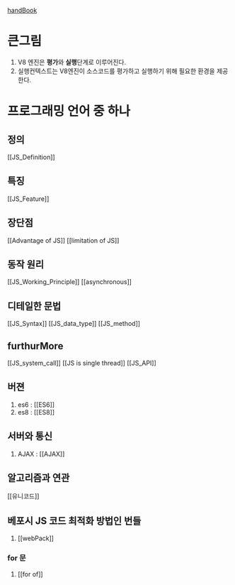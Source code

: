 [handBook](https://www.frontendinterviewhandbook.com/kr/javascript-questions#single-page-app%EC%9D%B4-%EB%AC%B4%EC%97%87%EC%9D%B8%EC%A7%80-%EC%84%A4%EB%AA%85%ED%95%98%EA%B3%A0-seo-friendly%ED%95%98%EA%B2%8C-%EB%A7%8C%EB%93%9C%EB%8A%94-%EB%B0%A9%EB%B2%95%EC%9D%84-%EC%84%A4%EB%AA%85%ED%95%98%EC%84%B8%EC%9A%94)

# 큰그림
1. V8 엔진은 **평가**와 **실행**단계로 이루어진다.
2. 실행컨텍스트는 V8엔진이 소스코드를 평가하고 실행하기 위해 필요한 환경을 제공한다.

# 프로그래밍 언어 중 하나

## 정의
[[JS_Definition]] 

## 특징
[[JS_Feature]]

## 장단점
[[Advantage of JS]]
[[limitation of JS]]

## 동작 원리
[[JS_Working_Principle]]
[[asynchronous]]

## 디테일한 문법
[[JS_Syntax]]
[[JS_data_type]]
[[JS_method]]

## furthurMore
[[JS_system_call]]
[[JS is single thread]]
[[JS_API]]

## 버젼
1. es6 : [[ES6]]
2. es8 : [[ES8]]

## 서버와 통신
1. AJAX : [[AJAX]]

## 알고리즘과 연관
[[유니코드]]


## 베포시 JS 코드 최적화 방법인 번들
1. [[webPack]]


### for 문
1. [[for of]]


